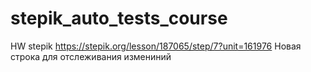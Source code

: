 # stepik_auto_tests_course
HW stepik
https://stepik.org/lesson/187065/step/7?unit=161976
Новая строка для отслеживания измениний
